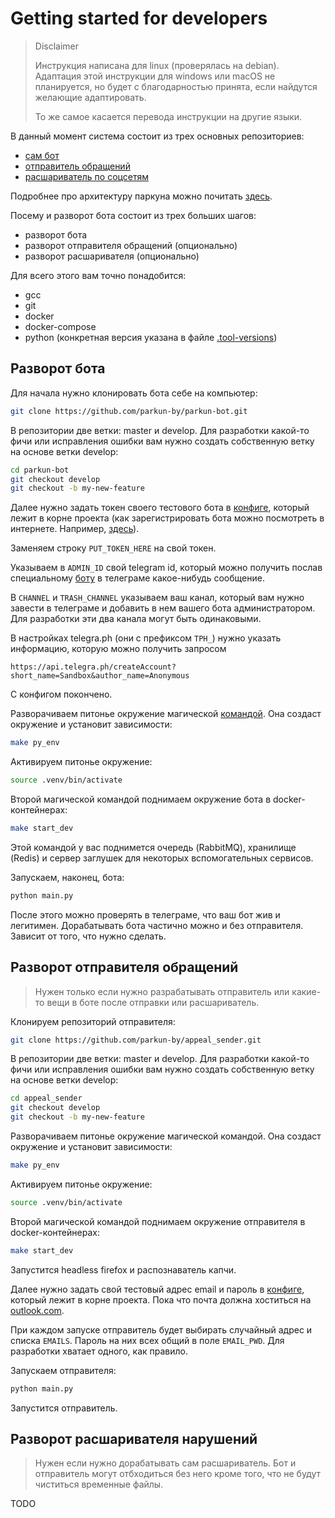 # Getting started for developers

>Disclaimer
>
>Инструкция написана для linux (проверялась на debian). Адаптация этой инструкции для windows или macOS не планируется, но будет с благодарностью принята, если найдутся желающие адаптировать.
>
>То же самое касается перевода инструкции на другие языки.

В данный момент система состоит из трех основных репозиториев:

- [сам бот](https://github.com/parkun-by/parkun-bot)
- [отправитель обращений](https://github.com/parkun-by/appeal_sender)
- [расшариватель по соцсетям](https://github.com/parkun-by/broadcaster)

Подробнее про архитектуру паркуна можно почитать [здесь](./parkun_arch.md).

Посему и разворот бота состоит из трех больших шагов:

- разворот бота
- разворот отправителя обращений (опционально)
- разворот расшаривателя (опционально)

Для всего этого вам точно понадобится:

- gcc
- git
- docker
- docker-compose
- python (конкретная версия указана в файле [.tool-versions](../../.tool-versions))

## Разворот бота

Для начала нужно клонировать бота себе на компьютер:

```sh
git clone https://github.com/parkun-by/parkun-bot.git
```

В репозитории две ветки: master и develop. Для разработки какой-то фичи или исправления ошибки вам нужно создать собственную ветку на основе ветки develop:

```sh
cd parkun-bot
git checkout develop
git checkout -b my-new-feature
```

Далее нужно задать токен своего тестового бота в [конфиге](../../config.py), который лежит в корне проекта (как зарегистрировать бота можно посмотреть в интернете. Например, [здесь](https://way23.ru/%D1%80%D0%B5%D0%B3%D0%B8%D1%81%D1%82%D1%80%D0%B0%D1%86%D0%B8%D1%8F-%D0%B1%D0%BE%D1%82%D0%B0-%D0%B2-telegram/)).

Заменяем строку `PUT_TOKEN_HERE` на свой токен.

Указываем в `ADMIN_ID` свой telegram id, который можно получить послав специальному [боту](t.me/userinfobot) в телеграме какое-нибудь сообщение.

В `CHANNEL` и `TRASH_CHANNEL` указываем ваш канал, который вам нужно завести в телеграме и добавить в нем вашего бота администратором. Для разработки эти два канала могут быть одинаковыми.

В настройках telegra.ph (они с префиксом `TPH_`) нужно указать информацию, которую можно получить запросом

```url
https://api.telegra.ph/createAccount?short_name=Sandbox&author_name=Anonymous
```

С конфигом покончено.

Разворачиваем питонье окружение магической [командой](../../Makefile). Она создаст окружение и установит зависимости:

```sh
make py_env
```

Активируем питонье окружение:

```sh
source .venv/bin/activate
```

Второй магической командой поднимаем окружение бота в docker-контейнерах:

```sh
make start_dev
```

Этой командой у вас поднимется очередь (RabbitMQ), хранилище (Redis) и сервер заглушек для некоторых вспомогательных сервисов.

Запускаем, наконец, бота:

```sh
python main.py
```

После этого можно проверять в телеграме, что ваш бот жив и легитимен. Дорабатывать бота частично можно и без отправителя. Зависит от того, что нужно сделать.

## Разворот отправителя обращений

>Нужен только если нужно разрабатывать отправитель или какие-то вещи в боте после отправки или расшариватель.

Клонируем репозиторий отправителя:

```sh
git clone https://github.com/parkun-by/appeal_sender.git
```

В репозитории две ветки: master и develop. Для разработки какой-то фичи или исправления ошибки вам нужно создать собственную ветку на основе ветки develop:

```sh
cd appeal_sender
git checkout develop
git checkout -b my-new-feature
```

Разворачиваем питонье окружение магической командой. Она создаст окружение и установит зависимости:

```sh
make py_env
```

Активируем питонье окружение:

```sh
source .venv/bin/activate
```

Второй магической командой поднимаем окружение отправителя в docker-контейнерах:

```sh
make start_dev
```

Запустится headless firefox и распознаватель капчи.

Далее нужно задать свой тестовый адрес email и пароль в [конфиге](https://github.com/parkun-by/appeal_sender/blob/master/config.py), который лежит в корне проекта. Пока что почта должна хоститься на [outlook.com](outlook.com).

 При каждом запуске отправитель будет выбирать случайный адрес и списка `EMAILS`. Пароль на них всех общий в поле `EMAIL_PWD`. Для разработки хватает одного, как правило.

Запускаем отправителя:

```sh
python main.py
```

Запустится отправитель.

## Разворот расшаривателя нарушений

>Нужен если нужно дорабатывать сам расшариватель. Бот и отправитель могут отбходиться без него кроме того, что не будут чиститься временные файлы.

TODO
